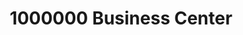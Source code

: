 ---
title: "1000000 Business Center"
url: /robertsports/1000000-business-center/
shop: Elektronik
---